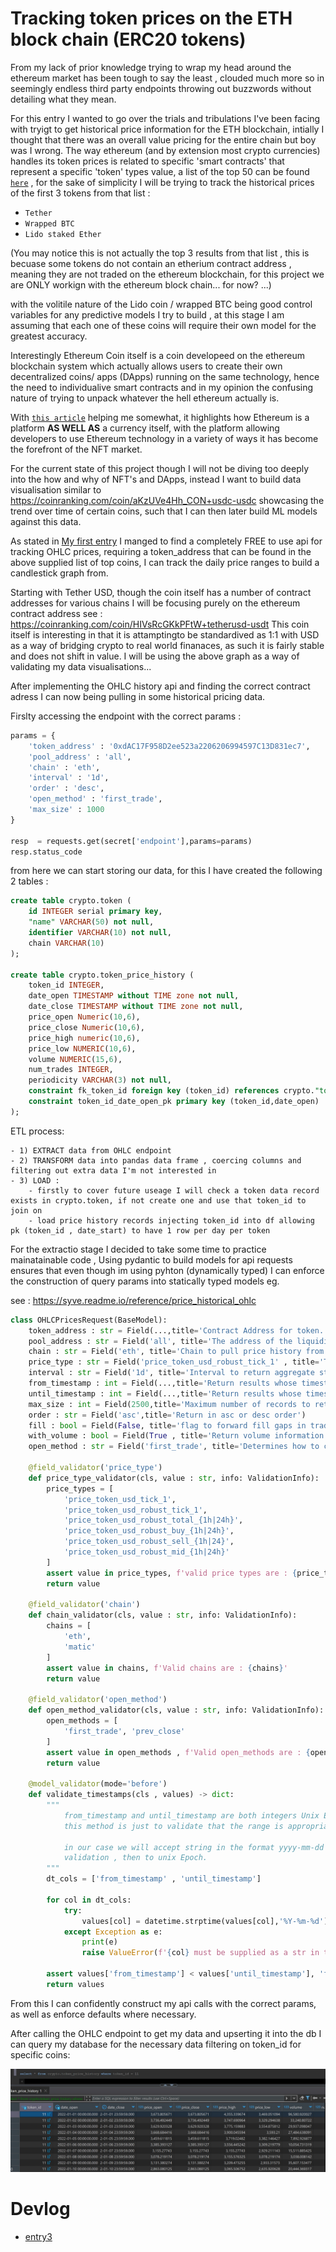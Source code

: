 # Tracking token prices on the ETH block chain (ERC20 tokens)

From my lack of prior knowledge trying to wrap my head around the ethereum market has been tough to say the least , clouded much more so in seemingly endless third party endpoints throwing out buzzwords without detailing what they mean.

For this entry I wanted to go over the trials and tribulations I've been facing with tryigt to get historical price information for the ETH blockchain, intially I thought that there was an overall value pricing for the entire chain but boy was I wrong. The way ethereum (and by extension most crypto currencies) handles its token prices is related to specific 'smart contracts' that represent a specific 'token' types value, a list of the top 50 can be found [`here`](https://coinranking.com/coins/erc-20) , for the sake of simplicity I will be trying to track the historical prices of the first 3 tokens from that list : 
- `Tether`
- `Wrapped BTC`
-  `Lido staked Ether`

(You may notice this is not actually the top 3 results from that list , this is becuase some tokens do not contain an etherium contract address , meaning they are not traded on the ethereum blockchain, for this project we are ONLY workign with the ethereum block chain...  for now? ...)

with the volitile nature of the Lido coin / wrapped BTC being good control variables for any predictive models I try to build , at this stage I am assuming that each one of these coins will require their own model for the greatest accuracy.

Interestingly Ethereum Coin itself is a coin developeed on the ethereum blockchain system which actually allows users to create their own decentralized coins/ apps (DApps) running on the same technology, hence the need to individualive smart contracts and in my opinion the confusing nature of trying to unpack whatever the hell ethereum actually is.

With [`this article`](https://www.bitcoin.com/get-started/difference-between-bitcoin-and-ethereum/) helping me somewhat, it highlights how Ethereum is a platform **AS WELL AS** a currency itself, with the platform allowing developers to use Ethereum technology in a variety of ways it has become the forefront of the NFT market.

For the current state of this project though I will not be diving too deeply into the how and why of NFT's and DApps, instead I want to build data visualisation similar to https://coinranking.com/coin/aKzUVe4Hh_CON+usdc-usdc showcasing the trend over time of certain coins, such that I can then later build ML models against this data.

As stated in [My first entry](../devlog/entry1.md) I manged to find a completely FREE to use api for tracking OHLC prices, requiring a token_address that can be found in the above supplied list of top coins, I can track the daily price ranges to build a candlestick graph from.

Starting with Tether USD, though the coin itself has a number of contract addresses for various chains I will be focusing purely on the ethereum contract address see : https://coinranking.com/coin/HIVsRcGKkPFtW+tetherusd-usdt 
This coin itself is interesting in that it is attamptingto be standardived as 1:1 with USD as a way of bridging crypto to real world finanaces, as such it is fairly stable and does not shift in value. I will be using the above graph as a way of validating my data visualisations...


After implementing the OHLC history api and finding the correct contract adress I can now being pulling in some historical pricing data.

Firslty accessing the endpoint with the correct params : 

```python
params = {
    'token_address' : '0xdAC17F958D2ee523a2206206994597C13D831ec7',
    'pool_address' : 'all',
    'chain' : 'eth',
    'interval' : '1d',
    'order' : 'desc',
    'open_method' : 'first_trade',
    'max_size' : 1000
}

resp  = requests.get(secret['endpoint'],params=params)
resp.status_code
```

from here we can start storing our data, for this I have created the following 2 tables :

```sql
create table crypto.token (
	id INTEGER serial primary key,
	"name" VARCHAR(50) not null,
	identifier VARCHAR(10) not null,
	chain VARCHAR(10)
);

create table crypto.token_price_history (
	token_id INTEGER,
	date_open TIMESTAMP without TIME zone not null,
	date_close TIMESTAMP without TIME zone not null,
	price_open Numeric(10,6),
	price_close Numeric(10,6),
	price_high numeric(10,6),
	price_low NUMERIC(10,6),
	volume NUMERIC(15,6),
	num_trades INTEGER,
    periodicity VARCHAR(3) not null,
	constraint fk_token_id foreign key (token_id) references crypto."token" (id) on update cascade on delete cascade,
	constraint token_id_date_open_pk primary key (token_id,date_open)
);

```
ETL process:

    - 1) EXTRACT data from OHLC endpoint
    - 2) TRANSFORM data into pandas data frame , coercing columns and filtering out extra data I'm not interested in
    - 3) LOAD :
        - firstly to cover future useage I will check a token data record exists in crypto.token, if not create one and use that token_id to join on
        - load price history records injecting token_id into df allowing pk (token_id , date_start) to have 1 row per day per token

For the extractio stage I decided to take some time to practice mainatainable code , Using pydantic to build models for api requests ensures that even though im using pyhton (dynamically typed) I can enforce the construction of query params into statically typed models eg.

see : https://syve.readme.io/reference/price_historical_ohlc
```python
class OHLCPricesRequest(BaseModel):
    token_address : str = Field(...,title='Contract Address for token.')
    pool_address : str = Field('all', title='The address of the liquidity pool from which the OHLC prices will be fetched.')
    chain : str = Field('eth', title='Chain to pull price history from.')
    price_type : str = Field('price_token_usd_robust_tick_1' , title='This parameter determines what price to use to create OHLC with.')
    interval : str = Field('1d', title='Interval to return aggregate stats for , 1d = daily 1m = minuite')
    from_timestamp : int = Field(...,title='Return results whose timestamp_open are greater than or equal to the provided value.')
    until_timestamp : int = Field(...,title='Return results whose timestamp_open are less than or equal to the provided value.')
    max_size : int = Field(2500,title='Maximum number of records to return',gt=0,lt=2501)
    order : str = Field('asc',title='Return in asc or desc order')
    fill : bool = Field(False, title='flag to forward fill gaps in trade')
    with_volume : bool = Field(True , title='Return volume information with resp.')
    open_method : str = Field('first_trade', title='Determines how to calculate the open price.')

    @field_validator('price_type')
    def price_type_validator(cls, value : str, info: ValidationInfo):
        price_types = [
            'price_token_usd_tick_1',
            'price_token_usd_robust_tick_1',
            'price_token_usd_robust_total_{1h|24h}',
            'price_token_usd_robust_buy_{1h|24h}',
            'price_token_usd_robust_sell_{1h|24}',
            'price_token_usd_robust_mid_{1h|24h}'
        ]
        assert value in price_types, f'valid price types are : {price_types}'
        return value
    
    @field_validator('chain')
    def chain_validator(cls, value : str, info: ValidationInfo):
        chains = [
            'eth',
            'matic'
        ]
        assert value in chains, f'Valid chains are : {chains}'
        return value
    
    @field_validator('open_method')
    def open_method_validator(cls, value : str, info: ValidationInfo):
        open_methods = [
            'first_trade', 'prev_close'
        ]
        assert value in open_methods , f'Valid open_methods are : {open_methods}'
        return value
    
    @model_validator(mode='before')
    def validate_timestamps(cls , values) -> dict:
        """
            from_timestamp and until_timestamp are both integers Unix EPOCH times,
            this method is just to validate that the range is appropriately initilized

            in our case we will accept string in the format yyyy-mm-dd and explicitly convert them to datetime for 
            validation , then to unix Epoch.
        """
        dt_cols = ['from_timestamp' , 'until_timestamp']

        for col in dt_cols:
            try:
                values[col] = datetime.strptime(values[col],'%Y-%m-%d').timestamp()
            except Exception as e:
                print(e)
                raise ValueError(f'{col} must be supplied as a str in the yyyy-mm-dd format...')
        
        assert values['from_timestamp'] < values['until_timestamp'], 'from_timstamp must be before until_timestamp'
        return values
```

From this I can confidently construct my api calls with the correct params, as well as enforce defaults where necessary.

After calling the OHLC endpoint to get my data and upserting it into the db I can query my database for the necessary data filtering on token_id for specific coins: 

![image](../devlog/img/postgres_price_history_query.jpg)


# Devlog
- [entry3](devlog%20entry3.md)



